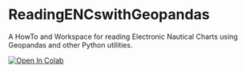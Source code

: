 # ReadingENCswithGeopandas
A HowTo and Workspace for reading Electronic Nautical Charts using Geopandas and other Python utilities. 

[![Open In Colab](https://colab.research.google.com/assets/colab-badge.svg)](https://colab.research.google.com/github/valschmidt/ReadingENCswithGeopandas/blob/main/reading_ENCs_with_geopandas.ipynb)
